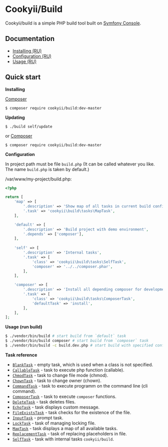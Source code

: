 Cookyii/Build
=============

Cookyii/build is a simple PHP build tool built on [Symfony Console][].

Documentation
-------------

- [Installing (RU)][]
- [Configuration (RU)][]
- [Usage (RU)][]

Quick start
------------

**Installing**

[Composer][]

    $ composer require cookyii/build:dev-master
    
**Updating**

    $ ./build self/update
    
or [Composer][]

    $ composer require cookyii/build:dev-master

**Configuration**

In project path must be file `build.php` (It can be called whatever you like. The name `build.php` is taken by default.)

/var/www/my-project/build.php:
```php
<?php

return [
    'map' => [
        '.description' => 'Show map of all tasks in current build config',
        '.task' => 'cookyii\build\tasks\MapTask',
    ],

    'default' => [
        '.description' => 'Build project with demo environment',
        '.depends' => ['composer'],
    ],
        
    'self' => [
        '.description' => 'Internal tasks',
        '.task' => [
            'class' => 'cookyii\build\tasks\SelfTask',
            'composer' => '../../composer.phar',
        ],
    ],

    'composer' => [
        '.description' => 'Install all depending composer for development environment (with `required-dev`)',
        '.task' => [
            'class' => 'cookyii\build\tasks\ComposerTask',
            'defaultTask' => 'install',
        ],
    ],
];
```

**Usage (run build)**

```sh
$ ./vendor/bin/build # start build from `default` task
$ ./vendor/bin/build composer # start build from `composer` task
$ ./vendor/bin/build -c build.dev.php # start build with specified configuration file `build.dev.php`
```

**Task reference**

* [`BlankTask`][] - empty task, which is used when a class is not specified.
* [`CallableTask`][] - task to execute php function (callable).
* [`ChmodTask`][] - task to change file mode (chmod).
* [`ChownTask`][] - task to change owner (chown).
* [`CommandTask`][] - task to execute programm on the command line (cli command).
* [`ComposerTask`][] - task to execute `composer` functions.
* [`DeleteTask`][] - task deletes files.
* [`EchoTask`][] - task displays custom message.
* [`FileExistsTask`][] - task checks for the existence of the file.
* [`InputTask`][] - prompt task.
* [`LockTask`][] - task of managing locking file.
* [`MapTask`][] - task displays a map of all available tasks.
* [`ReplacementTask`][] - task of replacing placeholders in file.
* [`SelfTask`][] - task with internal tasks `cookyii/build`.

[Composer]: http://getcomposer.org/
[Symfony Console]: http://symfony.com/doc/current/components/console/introduction.html
[Installing (RU)]: https://github.com/cookyii/build/blob/master/docs/ru/00-installing.md
[Configuration (RU)]: https://github.com/cookyii/build/blob/master/docs/ru/01-config.md
[Usage (RU)]: https://github.com/cookyii/build/blob/master/docs/ru/02-usage.md
[`BlankTask`]: https://github.com/cookyii/build/blob/master/docs/ru/03-reference-task-blank.md
[`CallableTask`]: https://github.com/cookyii/build/blob/master/docs/ru/03-reference-task-callable.md
[`ChmodTask`]: https://github.com/cookyii/build/blob/master/docs/ru/03-reference-task-chmod.md
[`ChownTask`]: https://github.com/cookyii/build/blob/master/docs/ru/03-reference-task-chown.md
[`CommandTask`]: https://github.com/cookyii/build/blob/master/docs/ru/03-reference-task-command.md
[`ComposerTask`]: https://github.com/cookyii/build/blob/master/docs/ru/03-reference-task-composer.md
[`DeleteTask`]: https://github.com/cookyii/build/blob/master/docs/ru/03-reference-task-delete.md
[`EchoTask`]: https://github.com/cookyii/build/blob/master/docs/ru/03-reference-task-echo.md
[`FileExistsTask`]: https://github.com/cookyii/build/blob/master/docs/ru/03-reference-task-file-exists.md
[`InputTask`]: https://github.com/cookyii/build/blob/master/docs/ru/03-reference-task-input.md
[`LockTask`]: https://github.com/cookyii/build/blob/master/docs/ru/03-reference-task-lock.md
[`MapTask`]: https://github.com/cookyii/build/blob/master/docs/ru/03-reference-task-map.md
[`ReplacementTask`]: https://github.com/cookyii/build/blob/master/docs/ru/03-reference-task-replacement.md
[`SelfTask`]: https://github.com/cookyii/build/blob/master/docs/ru/03-reference-task-self.md
